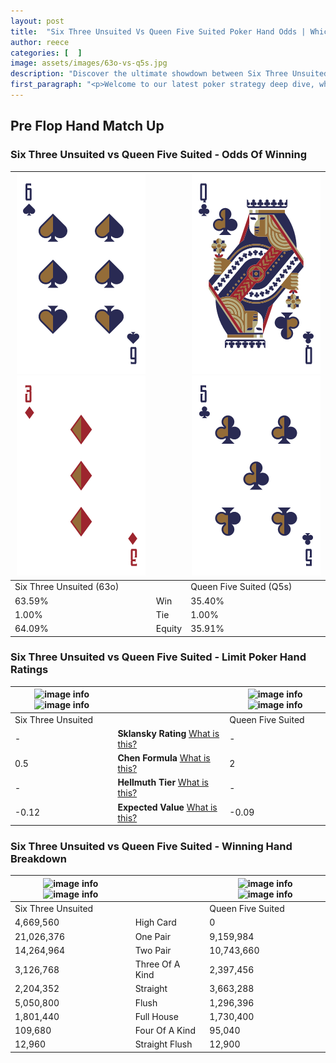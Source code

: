 ```yaml
---
layout: post
title:  "Six Three Unsuited Vs Queen Five Suited Poker Hand Odds | Which Is The Better Hand In Poker? A Complete Guide"
author: reece
categories: [  ]
image: assets/images/63o-vs-q5s.jpg
description: "Discover the ultimate showdown between Six Three Unsuited and Queen Five Suited in poker! Uncover the odds, strategies, and scenarios where one hand triumphs over the other. Get ready to up your poker game with this thrilling analysis."
first_paragraph: "<p>Welcome to our latest poker strategy deep dive, where we're pitting two distinct hands against each other in a high-stakes showdown: Six Three Unsuited vs Queen Five Suited.</p><p>In the dynamic world of poker, every decision counts, and knowing which hand holds the upper hand is key to your success at the table.</p><p>In this article, we'll dissect these two hands, explore the scenarios where one dominates the other, and equip you with the knowledge to make strategic choices that can tip the odds in your favor.</p><p>Get ready to unravel the intriguing dynamics of these poker hands and elevate your game to new heights.</p>"
---
```




[comment]: # (sp0)

## Pre Flop Hand Match Up

<div class="table hand-ratings" markdown="1"> 



### Six Three Unsuited vs Queen Five Suited - Odds Of Winning


    
| ![image info](assets/images/hand1/6.png) ![image info](assets/images/hand1/3o.png) |  | ![image info](assets/images/hand2/q.png) ![image info](assets/images/hand2/5.png) |
| -------- | -------- | -------- |
| Six Three Unsuited (63o) |  | Queen Five Suited (Q5s) |
| 63.59% | Win | 35.40% |
| 1.00% | Tie | 1.00% |
| 64.09% | Equity | 35.91% |




[comment]: # (sp1)



### Six Three Unsuited vs Queen Five Suited - Limit Poker Hand Ratings


    
| ![image info](https://www.riverpairs.com/assets/images/hand1/6.png) ![image info](https://www.riverpairs.com/assets/images/hand1/3o.png) |  | ![image info](https://www.riverpairs.com/assets/images/hand2/q.png) ![image info](https://www.riverpairs.com/assets/images/hand2/5.png) |
| -------- | -------- | -------- |
| Six Three Unsuited |  | Queen Five Suited |
| - | **Sklansky Rating** [What is this?](/sklansky-rating-explained) | - |
| 0.5 | **Chen Formula** [What is this?](/chen-formula-explained) | 2 |
| - | **Hellmuth Tier** [What is this?](/Hellmuth-tier-explained) | - |
| -0.12 | **Expected Value** [What is this?](/expected-value-explained) | -0.09 |




[comment]: # (sp2)



### Six Three Unsuited vs Queen Five Suited - Winning Hand Breakdown


    
| ![image info](https://www.riverpairs.com/assets/images/hand1/6.png) ![image info](https://www.riverpairs.com/assets/images/hand1/3o.png) |  | ![image info](https://www.riverpairs.com/assets/images/hand2/q.png) ![image info](https://www.riverpairs.com/assets/images/hand2/5.png) |
| -------- | -------- | -------- |
| Six Three Unsuited |  | Queen Five Suited |
| 4,669,560 | High Card | 0 |
| 21,026,376 | One Pair | 9,159,984 |
| 14,264,964 | Two Pair | 10,743,660 |
| 3,126,768 | Three Of A Kind | 2,397,456 |
| 2,204,352 | Straight | 3,663,288 |
| 5,050,800 | Flush | 1,296,396 |
| 1,801,440 | Full House | 1,730,400 |
| 109,680 | Four Of A Kind | 95,040 |
| 12,960 | Straight Flush | 12,900 |




[comment]: # (sp3)



</div>

[comment]: # (sp4)



[comment]: # (sp5)

